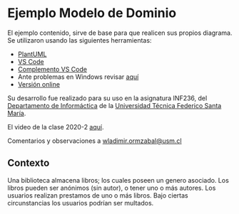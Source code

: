 # Ejemplo Modelo de Dominio

El ejemplo contenido, sirve de base para que realicen sus propios diagrama. Se utilizaron usando las siguientes herramientas:

* [PlantUML](https://plantuml.com/)
* [VS Code](https://code.visualstudio.com/)
* [Complemento VS Code](https://marketplace.visualstudio.com/items?itemName=Mebrahtom.plantumlpreviewer)
* Ante problemas en Windows revisar [aquí](https://stackoverflow.com/questions/53856294/plantuml-extension-for-visual-studio-code-on-windows-only-working-with-sequence)
* [Versión online](http://www.plantuml.com/plantuml/uml/RP71YXGn48RlUOfYJYfEuofuw8EikWWBhYo8PwdfrEmK9gccKX57yQ5y1b_CT6Uw6TmvfUlFz_-fhhhEXceb1cTiWU1EF0K1Jt0ZaHCBFBdzz05UldhzrELld4PKZ93jMDbioiFiFN0rHBA3-DmAYgCTgnHtfDcv94Q06Ug9L-vU53B7CV307lrpe02K3Rs0owG89O7H3vFEKVAJYPmR0kOCRujLyoy705MFEoNeuRCffmVtUu4-yaxb11bR2R92iuP__qpARRAvVA14AezZtl4ki1WDUFd1ba-1zfBEyoWYXxEublOb5rHkRMcn1VVVg_Fz0TLToAf9uSB_tPLWhQSz3GUin0qQrJ9AiiMzqlSwpJRAn9ySNpdnmBBuLjb88wTplQsbXxoqC6yGkZ9sQx1pPvFQN6rWkwr7rptRd3RH0uQ80oM4DswMsdqZNynVRR4zx0jjAG_A9XLUXZQdbd6bbwUhGGa3_yJ_uHLjm-fXb4nKgSNQxYyrEqWofZJ1xfgIBp7y0m00)

Su desarrollo fue realizado para su uso en la asignatura INF236, del [Departamento de Informáctica](https://www.inf.utfsm.cl/) de la [Universidad Técnica Federico Santa María](https://www.usm.cl/).

El video de la clase 2020-2 [aquí](https://youtu.be/PVW1vbfBEKI).


Comentarios y observaciones a [wladimir.ormzabal@usm.cl](mailto:wladimir.ormazabal@usm.cl)

## Contexto

Una biblioteca almacena libros; los cuales poseen un genero asociado.
Los libros pueden ser anónimos (sin autor), o tener uno o más autores.
Los usuarios realizan prestamos de uno o más libros.
Bajo ciertas circunstancias los usuarios podrían ser multados.
